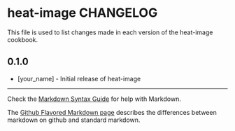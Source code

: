 heat-image CHANGELOG
====================

This file is used to list changes made in each version of the heat-image cookbook.

0.1.0
-----
- [your_name] - Initial release of heat-image

- - -
Check the [Markdown Syntax Guide](http://daringfireball.net/projects/markdown/syntax) for help with Markdown.

The [Github Flavored Markdown page](http://github.github.com/github-flavored-markdown/) describes the differences between markdown on github and standard markdown.
